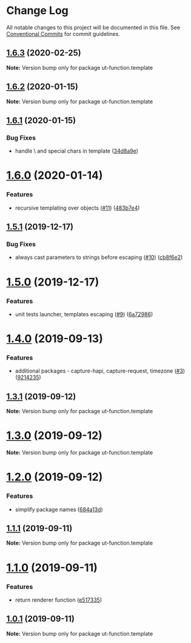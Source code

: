 # Change Log

All notable changes to this project will be documented in this file.
See [Conventional Commits](https://conventionalcommits.org) for commit guidelines.

## [1.6.3](https://github.com/softwaregroup-bg/ut-function/compare/ut-function.merge@1.5.4...ut-function.template@1.6.3) (2020-02-25)

**Note:** Version bump only for package ut-function.template





## [1.6.2](https://github.com/softwaregroup-bg/ut-function/compare/ut-function.xml2json@1.1.5...ut-function.template@1.6.2) (2020-01-15)

**Note:** Version bump only for package ut-function.template





## [1.6.1](https://github.com/softwaregroup-bg/ut-function/compare/ut-function.cbc@1.1.0...ut-function.template@1.6.1) (2020-01-15)


### Bug Fixes

* handle \ and special chars in template ([34d8a9e](https://github.com/softwaregroup-bg/ut-function/commit/34d8a9e))





# [1.6.0](https://github.com/softwaregroup-bg/ut-function/compare/ut-function.xml2json@1.1.2...ut-function.template@1.6.0) (2020-01-14)


### Features

* recursive templating over objects ([#11](https://github.com/softwaregroup-bg/ut-function/issues/11)) ([483b7e4](https://github.com/softwaregroup-bg/ut-function/commit/483b7e4))





## [1.5.1](https://github.com/softwaregroup-bg/ut-function/compare/ut-function.dispatch@1.1.0...ut-function.template@1.5.1) (2019-12-17)


### Bug Fixes

* always cast parameters to strings before escaping ([#10](https://github.com/softwaregroup-bg/ut-function/issues/10)) ([cb8f6e2](https://github.com/softwaregroup-bg/ut-function/commit/cb8f6e2))





# [1.5.0](https://github.com/softwaregroup-bg/ut-function/compare/ut-function.xml2json@1.1.0...ut-function.template@1.5.0) (2019-12-17)


### Features

* unit tests launcher, templates escaping ([#9](https://github.com/softwaregroup-bg/ut-function/issues/9)) ([6a72986](https://github.com/softwaregroup-bg/ut-function/commit/6a72986))





# [1.4.0](https://github.com/softwaregroup-bg/ut-function/compare/ut-function.template@1.3.1...ut-function.template@1.4.0) (2019-09-13)


### Features

* additional packages - capture-hapi, capture-request, timezone ([#3](https://github.com/softwaregroup-bg/ut-function/issues/3)) ([9214235](https://github.com/softwaregroup-bg/ut-function/commit/9214235))





## [1.3.1](https://github.com/softwaregroup-bg/ut-function/compare/ut-function.template@1.3.0...ut-function.template@1.3.1) (2019-09-12)

**Note:** Version bump only for package ut-function.template





# [1.3.0](https://github.com/softwaregroup-bg/ut-function/compare/ut.template@1.2.0...ut-function.template@1.3.0) (2019-09-12)

**Note:** Version bump only for package ut-function.template





# [1.2.0](https://github.com/softwaregroup-bg/ut-function/compare/ut-function.flatten@1.0.3...ut.template@1.2.0) (2019-09-12)


### Features

* simplify package names ([684a13d](https://github.com/softwaregroup-bg/ut-function/commit/684a13d))





## [1.1.1](https://github.com/softwaregroup-bg/ut-function/compare/ut-function.template@1.1.0...ut-function.template@1.1.1) (2019-09-11)

**Note:** Version bump only for package ut-function.template





# [1.1.0](https://github.com/softwaregroup-bg/ut-function/compare/ut-function.template@1.0.1...ut-function.template@1.1.0) (2019-09-11)


### Features

* return renderer function ([e517335](https://github.com/softwaregroup-bg/ut-function/commit/e517335))





## [1.0.1](https://github.com/softwaregroup-bg/ut-function/compare/initial@1.0.0...ut-function.template@1.0.1) (2019-09-11)

**Note:** Version bump only for package ut-function.template
